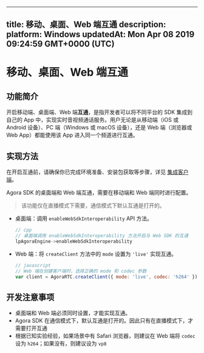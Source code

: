 
---
title: 移动、桌面、Web 端互通
description: 
platform: Windows
updatedAt: Mon Apr 08 2019 09:24:59 GMT+0000 (UTC)
---
# 移动、桌面、Web 端互通
## 功能简介

开启移动端、桌面端、Web 端**互通**，是指开发者可以将不同平台的 SDK 集成到自己的 App 中，实现实时音视频通话服务。用户无论是从移动端（iOS 或  Android 设备）、PC 端（Windows 或 macOS 设备），还是 Web 端（浏览器或 Web App）都能使用该 App 进入同一个频道进行互通。

## 实现方法

在开启互通前，请确保你已完成环境准备、安装包获取等步骤，详见 [集成客户端](../../cn/Audio%20Broadcast/windows_video.md)。

Agora SDK 的桌面端和 Web 端互通，需要在移动端和 Web 端同时进行配置。

> 该功能仅在直播模式下需要，通信模式下默认互通是打开的。

* 桌面端：调用 `enableWebSdkInteroperability` API 方法。

	```cpp
	// cpp
	// 桌面端调用 enableWebSdkInteroperability 方法开启与 Web SDK 的互通
	lpAgoraEngine->enableWebSdkInteroperability
	```

* Web 端：将 `createClient` 方法中的 `mode` 设置为 `'live'` 实现互通。

	```javascript
	// javascript
	// Web 端在创建客户端时，选择正确的 mode 和 codec 参数
	var client = AgoraRTC.createClient({ mode: 'live', codec: 'h264' });
	```

## 开发注意事项

* 桌面端和 Web 端必须同时设置，才能实现互通。
* Agora SDK 在通信模式下，默认互通是打开的。因此只有在直播模式下，才需要打开互通
* 根据已知实验经验，如果场景中有 Safari 浏览器，则建议在 Web 端将 `codec` 设为 `h264`；如果没有，则建议设为 `vp8`

